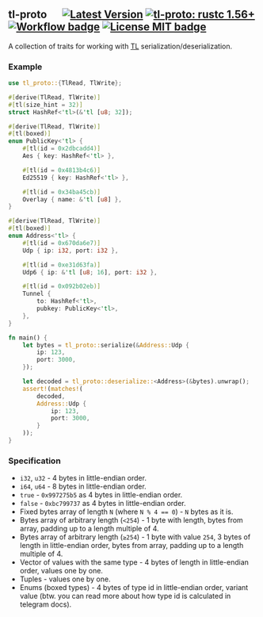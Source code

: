 ## tl-proto &emsp; [![Latest Version]][crates.io] [![tl-proto: rustc 1.56+]][Rust 1.56] [![Workflow badge]][Workflow] [![License MIT badge]][License MIT]

[Latest Version]: https://img.shields.io/crates/v/tl-proto.svg
[crates.io]: https://crates.io/crates/tl-proto
[tl-proto: rustc 1.56+]: https://img.shields.io/badge/rustc-1.56+-lightgray.svg
[Rust 1.56]: https://blog.rust-lang.org/2021/10/21/Rust-1.56.0.html
[Workflow badge]: https://img.shields.io/github/workflow/status/broxus/tl-proto/master
[Workflow]: https://github.com/broxus/tl-proto/actions?query=workflow%3Amaster
[License MIT badge]: https://img.shields.io/badge/license-MIT-blue.svg
[License MIT]: https://opensource.org/licenses/MIT

A collection of traits for working with [TL](https://core.telegram.org/mtproto/TL) serialization/deserialization.

### Example

```rust
use tl_proto::{TlRead, TlWrite};

#[derive(TlRead, TlWrite)]
#[tl(size_hint = 32)]
struct HashRef<'tl>(&'tl [u8; 32]);

#[derive(TlRead, TlWrite)]
#[tl(boxed)]
enum PublicKey<'tl> {
    #[tl(id = 0x2dbcadd4)]
    Aes { key: HashRef<'tl> },

    #[tl(id = 0x4813b4c6)]
    Ed25519 { key: HashRef<'tl> },

    #[tl(id = 0x34ba45cb)]
    Overlay { name: &'tl [u8] },
}

#[derive(TlRead, TlWrite)]
#[tl(boxed)]
enum Address<'tl> {
    #[tl(id = 0x670da6e7)]
    Udp { ip: i32, port: i32 },

    #[tl(id = 0xe31d63fa)]
    Udp6 { ip: &'tl [u8; 16], port: i32 },

    #[tl(id = 0x092b02eb)]
    Tunnel {
        to: HashRef<'tl>,
        pubkey: PublicKey<'tl>,
    },
}

fn main() {    
    let bytes = tl_proto::serialize(&Address::Udp {
        ip: 123,
        port: 3000,
    });

    let decoded = tl_proto::deserialize::<Address>(&bytes).unwrap();
    assert!(matches!(
        decoded,
        Address::Udp {
            ip: 123,
            port: 3000,
        }
    ));
}
```

### Specification

- `i32`, `u32` - 4 bytes in little-endian order.
- `i64`, `u64` - 8 bytes in little-endian order.
- `true` - `0x997275b5` as 4 bytes in little-endian order.
- `false` - `0xbc799737` as 4 bytes in little-endian order.
- Fixed bytes array of length `N` (where `N % 4 == 0`) - `N` bytes as it is.
- Bytes array of arbitrary length (`<254`) - 1 byte with length, bytes from array, 
  padding up to a length multiple of 4.
- Bytes array of arbitrary length (`≥254`) - 1 byte with value `254`, 3 bytes of length in little-endian order, 
  bytes from array, padding up to a length multiple of 4.
- Vector of values with the same type - 4 bytes of length in little-endian order, values one by one.
- Tuples - values one by one.
- Enums (boxed types) - 4 bytes of type id in little-endian order, variant value
  (btw. you can read more about how type id is calculated in telegram docs).
